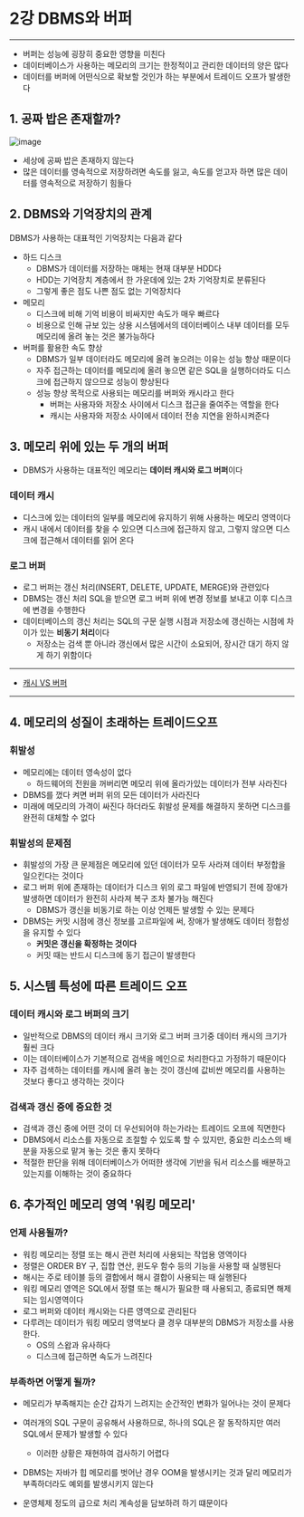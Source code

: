 # 2강 DBMS와 버퍼
---
- 버퍼는 성능에 굉장히 중요한 영향을 미친다
- 데이터베이스가 사용하는 메모리의 크기는 한정적이고 관리한 데이터의 양은 많다
- 데이터를 버퍼에 어떤식으로 확보할 것인가 하는 부분에서 트레이드 오프가 발생한다

## 1. 공짜 밥은 존재할까?
![image](https://user-images.githubusercontent.com/60502370/190884672-66fc5596-63f8-494b-b593-5e34d2ae4eb3.png)

- 세상에 공짜 밥은 존재하지 않는다
- 많은 데이터를 영속적으로 저장하려면 속도를 잃고, 속도를 얻고자 하면 많은 데이터를 영속적으로 저장하기 힘들다

## 2. DBMS와 기억장치의 관계
DBMS가 사용하는 대표적인 기억장치는 다음과 같다

- 하드 디스크
  - DBMS가 데이터를 저장하는 매체는 현재 대부분 HDD다
  - HDD는 기억장치 계층에서 한 가운데에 있는 2차 기억장치로 분류된다
  - 그렇게 좋은 점도 나쁜 점도 없는 기억장치다
- 메모리
  - 디스크에 비해 기억 비용이 비싸지만 속도가 매우 빠르다
  - 비용으로 인해 규보 있는 상용 시스템에서의 데이터베이스 내부 데이터를 모두 메모리에 올려 놓는 것은 불가능하다
- 버퍼를 활용한 속도 향상
  - DBMS가 일부 데이터라도 메모리에 올려 놓으려는 이유는 성능 향상 때문이다
  - 자주 접근하는 데이터를 메모리에 올려 놓으면 같은 SQL을 실행하더라도 디스크에 접근하지 않으므로 성능이 향상된다
  - 성능 향상 목적으로 사용되는 메모리를 버퍼와 캐시라고 한다
	  - 버퍼는 사용자와 저장소 사이에서 디스크 접근을 줄여주는 역할을 한다
	  - 캐시는 사용자와 저장소 사이에서 데이터 전송 지연을 완하시켜준다

## 3. 메모리 위에 있는 두 개의 버퍼
- DBMS가 사용하는 대표적인 메모리는 **데이터 캐시와 로그 버퍼**이다

### 데이터 캐시
- 디스크에 있는 데이터의 일부를 메모리에 유지하기 위해 사용하는 메모리 영역이다
- 캐시 내에서 데이터를 찾을 수 있으면 디스크에 접근하지 않고, 그렇지 않으면 디스크에 접근해서 데이터를 읽어 온다

### 로그 버퍼
- 로그 버퍼는 갱신 처리(INSERT, DELETE, UPDATE, MERGE)와 관련있다
- DBMS는 갱신 처리 SQL을 받으면 로그 버퍼 위에 변경 정보를 보내고 이후 디스크에 변경을 수행한다
- 데이터베이스의 갱신 처리는 SQL의 구문 실행 시점과 저장소에 갱신하는 시점에 차이가 있는 **비동기 처리**이다
	- 저장소는 검색 뿐 아니라 갱신에서 많은 시간이 소요되어, 장시간 대기 하지 않게 하기 위함이다

---

- [캐시 VS 버퍼](https://beenii.tistory.com/101)

---


## 4. 메모리의 성질이 초래하는 트레이드오프
### 휘발성
- 메모리에는 데이터 영속성이 없다
	- 하드웨어의 전원을 꺼버리면 메모리 위에 올라가있는 데이터가 전부 사라진다
- DBMS를 껐다 켜면 버퍼 위의 모든 데이터가 사라진다
- 미래에 메모리의 가격이 싸진다 하더라도 휘발성 문제를 해결하지 못하면 디스크를 완전히 대체할 수 없다

### 휘발성의 문제점
- 휘발성의 가장 큰 문제점은 메모리에 있던 데이터가 모두 사라져 데이터 부정합을 일으킨다는 것이다
- 로그 버퍼 위에 존재하는 데이터가 디스크 위의 로그 파일에 반영되기 전에 장애가 발생하면 데이터가 완전히 사라져 복구 조차 불가능 해진다
	- DBMS가 갱신을 비동기로 하는 이상 언제든 발생할 수 있는 문제다
- DBMS는 커밋 시점에 갱신 정보를 고르파일에 써, 장애가 발생해도 데이터 정합성을 유지할 수 있다
	- **커밋은 갱신을 확정하는 것이다**
	- 커밋 때는 반드시 디스크에 동기 접근이 발생한다

## 5. 시스템 특성에 따른 트레이드 오프
### 데이터 캐시와 로그 버퍼의 크기
- 일반적으로 DBMS의 데이터 캐시 크기와 로그 버퍼 크기중 데이터 캐시의 크기가 훨씬 크다
- 이는 데이터베이스가 기본적으로 검색을 메인으로 처리한다고 가정하기 때문이다
- 자주 검색하는 데이터를 캐시에 올려 놓는 것이 갱신에 값비싼 메모리를 사용하는 것보다 좋다고 생각하는 것이다

### 검색과 갱신 중에 중요한 것
- 검색과 갱신 중에 어떤 것이 더 우선되어야 하는가라는 트레이드 오프에 직면한다
- DBMS에서 리소스를 자동으로 조절할 수 있도록 할 수 있지만, 중요한 리소스의 배분을 자동으로 맡겨 놓는 것은 좋지 못하다
- 적절한 판단을 위해 데이터베이스가 어떠한 생각에 기반을 둬서 리소스를 배분하고 있는지를 이해하는 것이 중요하다

## 6. 추가적인 메모리 영역 '워킹 메모리'
### 언제 사용될까?
- 워킹 메모리는 정렬 또는 해시 관련 처리에 사용되는 작업용 영역이다
- 정렬은 ORDER BY 구, 집합 연산, 윈도우 함수 등의 기능을 사용할 때 실행된다
- 해시는 주로 테이블 등의 결합에서 해시 결합이 사용되는 때 실행된다
- 워킹 메모리 영역은 SQL에서 정렬 또는 해시가 필요한 때 사용되고, 종료되면 해제되는 임시영역이다
- 로그 버퍼와 데이터 캐시와는 다른 영역으로 관리된다
- 다루려는 데이터가 워킹 메모리 영역보다 클 경우 대부분의 DBMS가 저장소를 사용한다.
	- OS의 스왑과 유사하다
	- 디스크에 접근하면 속도가 느려진다

### 부족하면 어떻게 될까?
- 메모리가 부족해지는 순간 갑자기 느려지는 순간적인 변화가 일어나는 것이 문제다
- 여러개의 SQL 구문이 공유해서 사용하므로, 하나의 SQL은 잘 동작하지만 여러 SQL에서 문제가 발생할 수 있다
	- 이러한 상황은 재현하여 검사하기 어렵다

- DBMS는 자바가 힙 메모리를 벗어난 경우 OOM을 발생시키는 것과 달리 메모리가 부족하더라도 예외를 발생시키지 않는다
- 운영체제 정도의 급으로 처리 계속성을 담보하려 하기 떄문이다